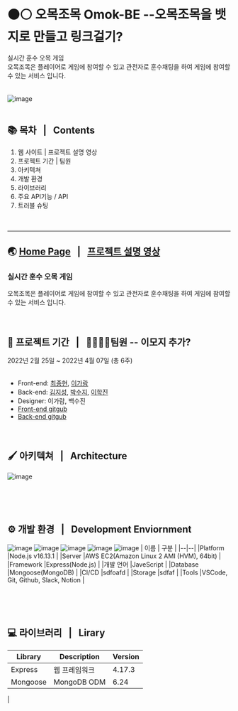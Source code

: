  # :black_circle::white_circle: 오목조목 Omok-BE --오목조목을 뱃지로 만들고 링크걸기?
실시간 훈수 오목 게임 <br>
오목조목은 플레이어로 게임에 참여할 수 있고 관전자로 훈수채팅을 하여 게임에 참여할 수 있는 서비스 입니다.<br><br><br>
![image](https://user-images.githubusercontent.com/84648177/162130022-7a8879ce-532c-491a-8569-8c2c76fc4d72.png)
<br><br>
## :books: 목차  &nbsp; | &nbsp; Contents
1. 웹 사이트 | 프로젝트 설명 영상
2. 프로젝트 기간 | 팀원
3. 아키텍쳐
4. 개발 환경  
5. 라이브러리
6. 주요 API기능 / API
7. 트러블 슈팅
<br><br><br>

---

## :earth_asia: [Home Page](https://omogjomog.com/) &nbsp; | &nbsp; [프로젝트 설명 영상](설명영상주소넣기)
### **실시간 훈수 오목 게임** <br>
오목조목은 플레이어로 게임에 참여할 수 있고 관전자로 훈수채팅을 하여 게임에 참여할 수 있는 서비스 입니다.
<br><br><br>

## :calendar: 프로젝트 기간 &nbsp; | &nbsp; 👨‍👩‍👧‍👧팀원  -- 이모지 추가? 
2022년 2월 25일 ~ 2022년 4월 07일 (총 6주)
<br><br>

* Front-end: [최종현](https://github.com/fatchoi3), [이가람](https://github.com/devmagrfs)
* Back-end: [김지성](https://github.com/jableee), [박수지](https://github.com/suzyp0223), [이학진](https://github.com/Haksae90)
* Designer: 이가람, 백수진
* [Front-end gitgub](https://github.com/fatchoi3/omog.git)
* [Back-end gitgub](https://github.com/Omok-BE/Omok-BE.git)
<br><br><br>

## 🖌️ 아키텍쳐 &nbsp; | &nbsp; Architecture
![image](https://user-images.githubusercontent.com/84648177/162151194-238465bb-7c57-4096-a9e2-94986272f0c4.png)

<br><br><br>

## ⚙️ 개발 환경 &nbsp; | &nbsp; Development Enviornment
![image](https://user-images.githubusercontent.com/84648177/162157422-8183f0ef-6e16-452e-b333-d31e3587fe81.png)
![image](https://user-images.githubusercontent.com/84648177/162158955-ec3a5394-354a-420b-b838-c89604ab2ba8.png)
![image](https://user-images.githubusercontent.com/84648177/162159010-c8b36261-618c-40ea-ba33-1468860ed524.png)
![image](https://user-images.githubusercontent.com/84648177/162159039-b926d31a-4533-43cf-a024-4a28369fc618.png)
![image](https://user-images.githubusercontent.com/84648177/162159055-af51d57b-7757-4cc9-a47d-1c847010bd6b.png)
| 이름 | 구분 |
|--|--|
|Platform |Node.js v16.13.1 |
|Server |AWS EC2(Amazon Linux 2 AMI (HVM), 64bit) |
|Framework |Express(Node.js) |
|개발 언어 |JaveScript |
|Database |Mongoose(MongoDB) |
|CI/CD |sdfoafd |
|Storage |sdfaf |
|Tools |VSCode, Git, Github, Slack, Notion |

<br><br><br>
## :computer: 라이브러리 &nbsp; | &nbsp; Lirary
| Library | Description | Version |
|--|--|--|
|Express |웹 프레임워크 |4.17.3 
|Mongoose|MongoDB ODM |6.24
|

<br><br><br>



